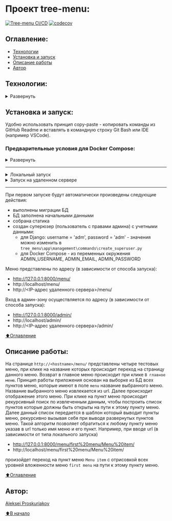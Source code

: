 # Проект tree-menu: 
[![Tree-menu CI/CD](https://github.com/alexpro2022/menu-tree/actions/workflows/main.yml/badge.svg)](https://github.com/alexpro2022/menu-tree/actions/workflows/main.yml)
[![codecov](https://codecov.io/gh/alexpro2022/<REPOSITIRY_NAME>/branch/master/graph/badge.svg?token=1ETL9DOJEB)](https://codecov.io/gh/alexpro2022/<REPOSITIRY_NAME>)



## Оглавление:
- [Технологии](#технологии)
- [Установка и запуск](#установка-и-запуск)
- [Описание работы](#описание-работы)
- [Автор](#автор)



## Технологии:

<details><summary>Развернуть</summary>

**Языки программирования, библиотеки и модули:**

[![Python](https://img.shields.io/badge/Python-3.10%20%7C%203.11-blue?logo=python)](https://www.python.org/)

**Фреймворк, расширения и библиотеки:**

[![Django](https://img.shields.io/badge/Django-v4.2.1-blue?logo=Django)](https://www.djangoproject.com/)


**Базы данных и инструменты работы с БД:**

[![SQLite3](https://img.shields.io/badge/-SQLite3-464646?logo=SQLite)](https://www.sqlite.com/version3.html)
[![PostgreSQL](https://img.shields.io/badge/-PostgreSQL-464646?logo=PostgreSQL)](https://www.postgresql.org/)



**CI/CD:**

[![GitHub_Actions](https://img.shields.io/badge/-GitHub_Actions-464646?logo=GitHub)](https://docs.github.com/en/actions)
[![docker_hub](https://img.shields.io/badge/-Docker_Hub-464646?logo=docker)](https://hub.docker.com/)
[![docker_compose](https://img.shields.io/badge/-Docker%20Compose-464646?logo=docker)](https://docs.docker.com/compose/)
[![gunicorn](https://img.shields.io/badge/-gunicorn-464646?logo=gunicorn)](https://gunicorn.org/)
[![Nginx](https://img.shields.io/badge/-NGINX-464646?logo=NGINX)](https://nginx.org/ru/)
[![Yandex.Cloud](https://img.shields.io/badge/-Yandex.Cloud-464646?logo=Yandex)](https://cloud.yandex.ru/)
[![Telegram](https://img.shields.io/badge/-Telegram-464646?logo=Telegram)](https://core.telegram.org/api)

[⬆️Оглавление](#оглавление)
</details>



## Установка и запуск:
Удобно использовать принцип copy-paste - копировать команды из GitHub Readme и вставлять в командную строку Git Bash или IDE (например VSCode).
### Предварительные условия для Docker Compose:
<details><summary>Развернуть</summary>

Предполагается, что пользователь:
 - создал аккаунт [DockerHub](https://hub.docker.com/), если запуск будет производиться на удаленном сервере.
 - установил [Docker](https://docs.docker.com/engine/install/) и [Docker Compose](https://docs.docker.com/compose/install/) на локальной машине или на удаленном сервере, где проект будет запускаться в контейнерах. Проверить наличие можно выполнив команды:
    ```
    docker --version && docker-compose --version
    ```
</details>
<hr>
<details><summary>Локальный запуск</summary> 

**!!! Для пользователей Windows обязательно выполнить команду:** 
```
git config --global core.autocrlf false
```
иначе файл start.sh при клонировании будет бракован.

1. Клонируйте репозиторий с GitHub и введите данные для переменных окружения (значения даны для примера, но их можно оставить):
```
git clone https://github.com/alexpro2022/tree-menu.git && \
cd tree-menu && \
cp env_example .env && \
nano .env
```
<details><summary>Локальный запуск: Django/SQLite3</summary>

2. Создайте и активируйте виртуальное окружение:
   * Если у вас Linux/macOS
   ```
    python -m venv venv && source venv/bin/activate
   ```
   * Если у вас Windows
   ```
    python -m venv venv && source venv/Scripts/activate
   ```

3. Установите в виртуальное окружение все необходимые зависимости из файла **requirements.txt**:
```
python -m pip install --upgrade pip && pip install -r requirements.txt
```

4. Выполните миграции, загрузку данных, создание суперюзера и запустите приложение:
```
python tree_menu/manage.py makemigrations && \
python tree_menu/manage.py migrate && \
python tree_menu/manage.py load_data && \
python tree_menu/manage.py create_superuser && \
python tree_menu/manage.py runserver
```
Сервер запустится локально по адресу http://127.0.0.1:8000/

5. Остановить приложение можно комбинацией клавиш Ctl-C.
</details>

<details><summary>Локальный запуск: Docker Compose/PostgreSQL</summary>

2. Из корневой директории проекта выполните команду:
```
docker compose -f infra/local/docker-compose.yml up -d --build
```
Проект будет развернут в трех docker-контейнерах (db, web, nginx) по адресу http://localhost.

3. Остановить docker и удалить контейнеры можно командой из корневой директории проекта:
```
docker compose -f infra/local/docker-compose.yml down
```
Если также необходимо удалить тома базы данных, статики и медиа:
```
docker compose -f infra/local/docker-compose.yml down -v
```
</details><hr></details>

<details><summary>Запуск на удаленном сервере</summary>

1. Сделайте [форк](https://docs.github.com/en/get-started/quickstart/fork-a-repo) в свой репозиторий.

2. Создайте Actions.Secrets согласно списку ниже (значения указаны для примера) + переменные окружения из env_example файла:
```
PROJECT_NAME
SECRET_KEY

POSTGRES_PASSWORD
DATABASE_URL

CODECOV_TOKEN

DOCKERHUB_USERNAME
DOCKERHUB_PASSWORD

# Данные удаленного сервера и ssh-подключения:
HOST  # публичный IP-адрес вашего удаленного сервера
USERNAME
SSH_KEY  
PASSPHRASE

# Учетные данные Телеграм-бота для получения сообщения о успешном завершении workflow:
TELEGRAM_USER_ID
TELEGRAM_BOT_TOKEN
```

3. Запустите вручную workflow, чтобы автоматически развернуть проект в трех docker-контейнерах (db, web, nginx) на удаленном сервере.
</details><hr>

При первом запуске будут автоматически произведены следующие действия:
  - выполнены миграции БД
  - БД заполнена начальными данными
  - собрана статика
  - создан суперюзер (пользователь с правами админа) с учетными данными:
      - для Django: username = 'adm', password = 'adm' - значения можно изменить в `tree_menu\app\management\commands\create_superuser.py`
      - для Docker Compose - из переменных окружения ADMIN_USERNAME, ADMIN_EMAIL, ADMIN_PASSWORD
      
 

Меню представлены по адресу (в зависимости от способа запуска):
  - http://127.0.0.1:8000/menu/
  - http://localhost/menu/
  - http://<IP-адрес удаленного сервера>/menu/

Вход в админ-зону осуществляется по адресу (в зависимости от способа запуска):
  - http://127.0.0.1:8000/admin/
  - http://localhost/admin/
  - http://<IP-адрес удаленного сервера>/admin/

[⬆️Оглавление](#оглавление)



## Описание работы:

На странице `http://<hostname>/menu/` представлены четыре тестовых меню, при клике на название которых происходит переход на страницу данного меню. Возврат в главное меню происходит при клике `В главное меню`.
Принцип работы приложения основан на выборке из БД всех пунктов меню, которые имеют в поле `menu` название выбранного меню. Название выбранного меню извлекается из url. Далее происходит отображение этого меню. При клике на пункт меню происходит рекурсивный поиск по извлеченным данным, чтобы построить список пунктов которые должны быть открыты на пути к этому пункту меню. Далее данный список передается в шаблон который выводит пункты меню, рекурсивно вызывая себя при выводе развернутых пунктов меню. Такой алгоритм позволяет обратиться к любому пункту меню указав в url только имя меню и его пункт. Например, при вводе url (в зависимости от типа локального запуска)

  - http://127.0.0.1:8000/menu/first%20menu/Menu%20item/
  - http://localhost/menu/first%20menu/Menu%20item/


произойдет переход на пункт меню `Menu item` с отрисовкой всех уровней вложенности меню `first menu` на пути к этому пункту меню.


[⬆️Оглавление](#оглавление)


## Автор:
[Aleksei Proskuriakov](https://github.com/alexpro2022)

[⬆️В начало](#Проект)
